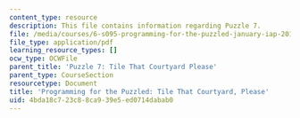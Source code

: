 ```yaml
---
content_type: resource
description: This file contains information regarding Puzzle 7.
file: /media/courses/6-s095-programming-for-the-puzzled-january-iap-2018/4bda18c723c88ca939e5ed0714dabab0_MIT6_S095IAP18_Puzzle_7.pdf
file_type: application/pdf
learning_resource_types: []
ocw_type: OCWFile
parent_title: 'Puzzle 7: Tile That Courtyard Please'
parent_type: CourseSection
resourcetype: Document
title: 'Programming for the Puzzled: Tile That Courtyard, Please'
uid: 4bda18c7-23c8-8ca9-39e5-ed0714dabab0
---
```

